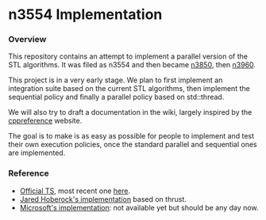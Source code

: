 # n3554 Implementation

### Overview

This repository contains an attempt to implement a parallel version of the STL algorithms. It was filed as n3554 and then became [n3850](http://isocpp.org/blog/2014/01/n3850), then [n3960](http://www.open-std.org/jtc1/sc22/wg21/docs/papers/2014/n3960.pdf).

This project is in a very early stage. We plan to first implement an integration suite based on the current STL algorithms, then implement the sequential policy and finally a parallel policy based on std::thread.

We will also try to draft a documentation in the wiki, largely inspired by the [cppreference](http://en.cppreference.com) website. 

The goal is to make is as easy as possible for people to implement and test their own execution policies, once the standard parallel and sequential ones are implemented.

### Reference

* [Official TS](http://isocpp.org/blog/2014/01/n3850), most recent one [here](http://www.open-std.org/jtc1/sc22/wg21/docs/papers/2014/n3960.pdf).
* [Jared Hoberock's implementation](https://github.com/n3554/n3554) based on thrust.
* [Microsoft's implementation](https://parallelstl.codeplex.com): not available yet but should be any day now.


